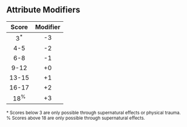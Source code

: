 ## Attribute Modifiers
| Score | Modifier |
|:-----:|:---:|
|  3<sup>*</sup>   | -3 |
|  4-5  | -2 |
|  6-8  | -1 |
| 9-12  | +0 |
| 13-15 | +1 |
| 16-17 | +2 |
|  18<sup>%</sup>  | +3 |

<sub>
* Scores below 3 are only possible through supernatural effects or physical trauma.<br/>
% Scores above 18 are only possible through supernatural effects.
</sub>
